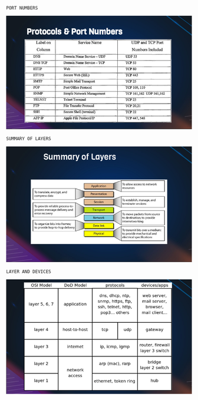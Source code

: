 ````
PORT NUMBERS
````

![](https://github.com/akhileehh/learn-devops/blob/Network/pictures/Screenshot%202025-03-06%20053705.png?raw=true)

````
SUMMARY OF LAYERS
````

![](https://github.com/akhileehh/learn-devops/blob/Network/pictures/Screenshot%202025-03-06%20053618.png?raw=true)
`````
LAYER AND DEVICES
`````

![](https://github.com/akhileehh/learn-devops/blob/Network/pictures/Screenshot%202025-03-06%20053637.png?raw=true)

